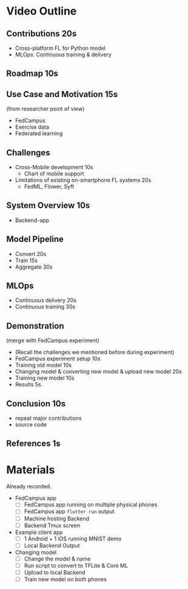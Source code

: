 # Video Outline

## Contributions 20s

- Cross-platform FL for Python model
- MLOps: Continuous training & delivery

## Roadmap 10s

## Use Case and Motivation 15s
(from researcher point of view)
- FedCampus
- Exercise data
- Federated learning

## Challenges

- Cross-Mobile development 10s
    - Chart of mobile support
- Limitations of existing on-smartphone FL systems 20s
    - FedML, Flower, Syft

## System Overview 10s

- Backend-app

## Model Pipeline

- Convert 20s
- Train 15s
- Aggregate 30s

## MLOps

- Continuous delivery 20s
- Continuous training 30s

## Demonstration
(merge with FedCampus experiment)

- (Recall the challenges we mentioned before during experiment)
- FedCampus experiment setup 10s
- Training old model 10s
- Changing model & converting new model & upload new model 20s
- Training new model 10s
- Results 5s

## Conclusion 10s

- repeat major contributions
- source code

## References 1s

# Materials

Already recorded.

- FedCampus app
    - [ ] FedCampus app running on multiple physical phones
    - [ ] FedCampus app `flutter run` output
    - [ ] Machine hosting Backend
    - [ ] Backend Tmux screen
- Example client app
    - [ ] 1 Android + 1 iOS running MNIST demo
    - [ ] Local Backend Output
- Changing model
    - [ ] Change the model & name
    - [ ] Run script to convert to TFLite & Core ML
    - [ ] Upload to local Backend
    - [ ] Train new model on both phones
